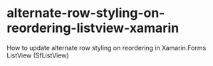 # alternate-row-styling-on-reordering-listview-xamarin
How to update alternate row styling on reordering in Xamarin.Forms ListView (SfListView)
